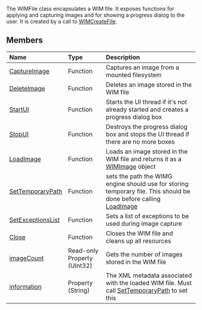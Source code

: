 The WIMFile class encapsulates a WIM file. It exposes functions for applying and capturing images and for showing a progress dialog to the user. It is created by a call to [WIMCreateFile](WIMCreateFile.md).

## Members ##
|**Name**|**Type**|**Description**|
|:-------|:-------|:--------------|
|[CaptureImage](WIMCaptureImage.md) | Function | Captures an image from a mounted filesystem |
|[DeleteImage](WIMDeleteImage.md) | Function | Deletes an image stored in the WIM file |
|[StartUI](WIMStartUI.md) | Function | Starts the UI thread if it's not already started and creates a progress dialog box |
|[StopUI](WIMStopUI.md) | Function | Destroys the progress dialog box and stops the UI thread if there are no more boxes |
|[LoadImage](WIMLoadImage.md) | Function | Loads an image stored in the WIM file and returns it as a [WIMImage](WIMImage.md) object |
|[SetTemporaryPath](WIMSetTemporaryPath.md) | Function | sets the path the WIMG engine should use for storing temporary file. This should be done before calling [LoadImage](WIMLoadImage.md) |
|[SetExceptionsList](WIMSetExceptionsList.md) | Function | Sets a list of exceptions to be used during image capture |
|[Close](WIMClose.md) | Function | Closes the WIM file and cleans up all resources |
|[imageCount](WIMGetImageCount.md) | Read-only Property (UInt32) | Gets the number of images stored in the WIM file |
|[information](WIMInformation.md) | Property (String) | The XML metadata associated with the loaded WIM file. Must call [SetTemporaryPath](WIMSetTemporaryPath.md) to set this |